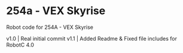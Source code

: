 254a - VEX Skyrise
==========
Robot code for 254A - VEX Skyrise

v1.0 | Real initial commit
v1.1 | Added Readme & Fixed file includes for RobotC 4.0
